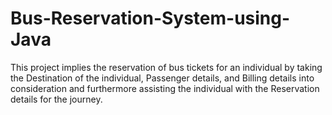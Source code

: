 # Bus-Reservation-System-using-Java
This project implies the reservation of bus tickets for an individual by taking the Destination of the individual, Passenger details, and Billing details into consideration and furthermore assisting the individual with the Reservation details for the journey.

